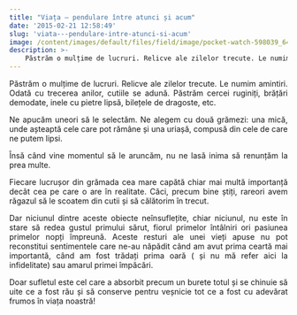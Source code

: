 ```yaml
---
title: "Viața – pendulare între atunci și acum"
date: '2015-02-21 12:58:49'
slug: 'viata---pendulare-intre-atunci-si-acum'
image: /content/images/default/files/field/image/pocket-watch-598039_6401.jpg
description: >-
    Păstrăm o mulțime de lucruri. Relicve ale zilelor trecute. Le numim amintiri. Odată cu trecerea anilor, cutiile se adună. Păstrăm cercei ruginiți, brățări demodate, inele cu pietre lipsă, bilețele de 
---
```

<div class="kg-card-markdown"><p style="text-align: justify;">Păstrăm o mulțime de lucruri. Relicve ale zilelor trecute. Le numim amintiri. Odată cu trecerea anilor, cutiile se adună. Păstrăm cercei ruginiți, brățări demodate, inele cu pietre lipsă, bilețele de dragoste, etc.</p>
<p style="text-align: justify;">Ne apucăm uneori să le selectăm. Ne alegem cu două grămezi: una mică, unde așteaptă cele care pot rămâne și una uriașă, compusă din cele de care ne putem lipsi.</p>
<p style="text-align: justify;">Însă când vine momentul să le aruncăm, nu ne lasă inima să renunțăm la prea multe.</p>
<p style="text-align: justify;">Fiecare lucrușor din grămada cea mare capătă chiar mai multă importanță decât cea pe care o are în realitate. Căci, precum bine știți, rareori avem răgazul să le scoatem din cutii și să călătorim în trecut.</p>
<p style="text-align: justify;">Dar niciunul dintre aceste obiecte neînsuflețite, chiar niciunul, nu este în stare să redea gustul primului sărut, fiorul primelor întâlniri ori pasiunea primelor nopți împreună. Aceste resturi ale unei vieți apuse nu pot reconstitui sentimentele care ne-au năpădit când am avut prima ceartă mai importantă, când am fost trădați prima oară ( și nu mă refer aici la infidelitate) sau amarul primei împăcări.</p>
<p style="text-align: justify;">Doar sufletul este cel care a absorbit precum un burete totul și se chinuie să uite ce a fost rău și să conserve pentru veșnicie tot ce a fost cu adevărat frumos în viața noastră!</p>
</div>
    